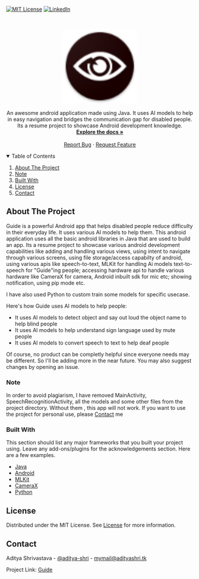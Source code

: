 <!--
*** Thanks for checking out the Best-README-Template. If you have a suggestion
*** that would make this better, please fork the repo and create a pull request
*** or simply open an issue with the tag "enhancement".
*** Thanks again! Now go create something AMAZING! :D
-->



<!-- PROJECT SHIELDS -->
<!--
*** I'm using markdown "reference style" links for readability.
*** Reference links are enclosed in brackets [ ] instead of parentheses ( ).
*** See the bottom of this document for the declaration of the reference variables
*** for contributors-url, forks-url, etc. This is an optional, concise syntax you may use.
*** https://www.markdownguide.org/basic-syntax/#reference-style-links
-->
[![MIT License][license-shield]][license-url]
[![LinkedIn][linkedin-shield]][linkedin-url]



<!-- PROJECT LOGO -->
<br />
<p align="center">
  <a href="https://github.com/aditya-shri/DebugIt">
    <img src="images/logo.png" alt="Logo" width="200" height="200">
  </a>

  <p align="center">
    An awesome android application made using Java. It uses AI models to help in easy navigation and bridges the communication gap for disabled people.
    Its a resume project to showcase Android development knowledge.
    <br />
    <a href="https://github.com/aditya-shri/Guide"><strong>Explore the docs »</strong></a>
    <br />
    <br />
    <a href="https://github.com/aditya-shri/DebugIt/issues">Report Bug</a>
    ·
    <a href="https://github.com/aditya-shri/DebugIt/issues">Request Feature</a>
  </p>
</p>



<!-- TABLE OF CONTENTS -->
<details open="open">
  <summary>Table of Contents</summary>
  <ol>
    <li><a href="#about-the-project">About The Project</a></li>
    <li><a href="#note">Note</a></li>
    <li><a href="#built-with">Built With</a></li>
    <li><a href="#license">License</a></li>
    <li><a href="#contact">Contact</a></li>
  </ol>
</details>



<!-- ABOUT THE PROJECT -->
## About The Project

Guide is a powerful Android app that helps disabled people reduce difficulty in their everyday life. It uses various AI models to help them. This android application uses all the basic android libraries in Java that are used to build an app. Its a resume project to showcase various android development capabilities like adding and handling various views, using intent to navigate through various screens, using file storage/access capabilty of android, using various apis like speech-to-text, MLKit for handling Ai models text-to-speech for "Guide"ing people; accessing hardware api to handle various hardware like CameraX for camera, Android inbuilt sdk for mic etc; showing notification, using pip mode etc.

I have also used Python to custom train some models for specific usecase.

Here's how Guide uses AI models to help people:
* It uses AI models to detect object and say out loud the object name to help blind people
* It uses AI models to help understand sign language used by mute people
* It uses AI models to convert speech to text to help deaf people

Of course, no product can be completly helpful since everyone needs may be different. So I'll be adding more in the near future. You may also suggest changes by opening an issue. 

### Note

In order to avoid plagiarism, I have removed MainActivity, SpeechRecognitionActivity, all the models and some other files from the project directory. Without them , this app will not work. If you want to use the project for personal use, please <a href="#contact">Contact</a> me

### Built With

This section should list any major frameworks that you built your project using. Leave any add-ons/plugins for the acknowledgements section. Here are a few examples.
* [Java](https://www.java.com/en/)
* [Android](https://developer.android.com/)
* [MLKit](https://developers.google.com/ml-kit)
* [CameraX](https://developer.android.com/training/camerax)
* [Python](https://www.python.org/)

<!-- LICENSE -->
## License

Distributed under the MIT License. See [License][license-url] for more information.



<!-- CONTACT -->
## Contact

Aditya Shrivastava - [@aditya-shri](https://www.linkedin.com/in/aditya-shri/) - mymail@adityashri.tk

Project Link: [Guide](https://github.com/aditya-shri/Guide)


<!-- MARKDOWN LINKS & IMAGES -->
<!-- https://www.markdownguide.org/basic-syntax/#reference-style-links -->
[license-shield]: https://img.shields.io/github/license/othneildrew/Best-README-Template.svg?style=for-the-badge
[license-url]: https://github.com/aditya-shri/Guide/blob/main/LICENSE.txt
[linkedin-shield]: https://img.shields.io/badge/-LinkedIn-black.svg?style=for-the-badge&logo=linkedin&colorB=555
[linkedin-url]: https://linkedin.com/in/aditya-shri

